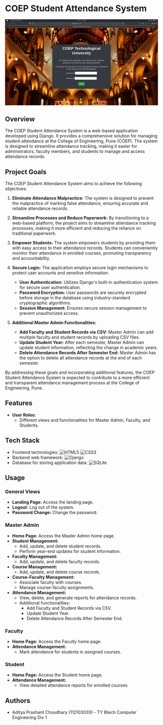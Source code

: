 # COEP Student Attendance System

![COEP Logo](website.png)

## Overview

The COEP Student Attendance System is a web-based application developed using Django. It provides a comprehensive solution for managing student attendance at the College of Engineering, Pune (COEP). The system is designed to streamline attendance tracking, making it easier for administrators, faculty members, and students to manage and access attendance records.

## Project Goals

The COEP Student Attendance System aims to achieve the following objectives:

1. **Eliminate Attendance Malpractice:** The system is designed to prevent the malpractice of marking false attendance, ensuring accurate and reliable attendance records.

2. **Streamline Processes and Reduce Paperwork:** By transitioning to a web-based platform, the project aims to streamline attendance tracking processes, making it more efficient and reducing the reliance on traditional paperwork.

3. **Empower Students:** The system empowers students by providing them with easy access to their attendance records. Students can conveniently monitor their attendance in enrolled courses, promoting transparency and accountability.

4. **Secure Login:** The application employs secure login mechanisms to protect user accounts and sensitive information.

   - **User Authentication:** Utilizes Django's built-in authentication system for secure user authentication.
   - **Password Encryption:** User passwords are securely encrypted before storage in the database using industry-standard cryptographic algorithms.
   - **Session Management:** Ensures secure session management to prevent unauthorized access.

5. **Additional Master Admin Functionalities:**
   - **Add Faculty and Student Records via CSV:** Master Admin can add multiple faculty and student records by uploading CSV files.
   - **Update Student Year:** After each semester, Master Admin can update student information, reflecting the change in academic years.
   - **Delete Attendance Records After Semester End:** Master Admin has the option to delete all attendance records at the end of each semester.

By addressing these goals and incorporating additional features, the COEP Student Attendance System is expected to contribute to a more efficient and transparent attendance management process at the College of Engineering, Pune.

## Features

- **User Roles:**
  - Different views and functionalities for Master Admin, Faculty, and Students.

## Tech Stack

- Frontend technologies: ![HTML5](https://img.shields.io/badge/HTML5-E34F26?logo=html5&logoColor=white) ![CSS3](https://img.shields.io/badge/CSS3-1572B6?logo=css3&logoColor=white)
- Backend web framework: ![Django](https://img.shields.io/badge/Django-092E20?logo=django&logoColor=white)
- Database for storing application data: ![SQLite](https://img.shields.io/badge/SQLite-003B57?logo=sqlite&logoColor=white)

## Usage

### General Views

- **Landing Page:** Access the landing page.
- **Logout:** Log out of the system.
- **Password Change:** Change the password.

### Master Admin

- **Home Page:** Access the Master Admin home page.
- **Student Management:**
  - Add, update, and delete student records.
  - Perform year-end updates for student information.
- **Faculty Management:**
  - Add, update, and delete faculty records.
- **Course Management:**
  - Add, update, and delete course records.
- **Course-Faculty Management:**
  - Associate faculty with courses.
  - Manage course-faculty assignments.
- **Attendance Management:**
  - View, delete, and generate reports for attendance records.
  - Additional functionalities:
    - Add Faculty and Student Records via CSV.
    - Update Student Year.
    - Delete Attendance Records After Semester End.

### Faculty

- **Home Page:** Access the Faculty home page.
- **Attendance Management:**
  - Mark attendance for students in assigned courses.

### Student

- **Home Page:** Access the Student home page.
- **Attendance Management:**
  - View detailed attendance reports for enrolled courses.

## Authors

- Aditya Prashant Choudhary (112103030) - TY Btech Computer Engineering Div 1
